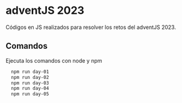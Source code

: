 # adventJS 2023

Códigos en JS realizados para resolver los retos del adventJS 2023.

## Comandos

Ejecuta los comandos con node y npm

```bash
  npm run day-01
  npm run day-02
  npm run day-03
  npm run day-04
  npm run day-05
```